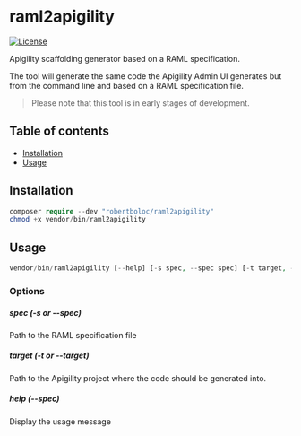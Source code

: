 # raml2apigility
[![License](https://poser.pugx.org/robertboloc/raml2apigility/license.png)](https://packagist.org/packages/robertboloc/raml2apigility)

Apigility scaffolding generator based on a RAML specification.

The tool will generate the same code the Apigility Admin UI generates but from
the command line and based on a RAML specification file.

> Please note that this tool is in early stages of development.

## Table of contents
- [Installation](#installation)
- [Usage](#usage)

## Installation
```php
composer require --dev "robertboloc/raml2apigility"
chmod +x vendor/bin/raml2apigility
```

## Usage
```php
vendor/bin/raml2apigility [--help] [-s spec, --spec spec] [-t target, --target target]
```

### Options
##### spec (-s or --spec)
Path to the RAML specification file

##### target (-t or --target)
Path to the Apigility project where the code should be generated into.

##### help (--spec)
Display the usage message
